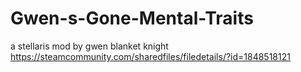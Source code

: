 # Gwen-s-Gone-Mental-Traits
a stellaris mod by gwen blanket knight
https://steamcommunity.com/sharedfiles/filedetails/?id=1848518121
